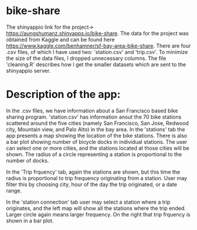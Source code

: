 # bike-share
The shinyappio link for the project-> https://aungshumanz.shinyapps.io/bike-share.
The data for the project was obtained from Kaggle and can be found here https://www.kaggle.com/benhamner/sf-bay-area-bike-share.
There are four .csv files, of which I have used two: 'station.csv' and 'trip.csv'. To minimize the size of the data files, I  dropped unnecessary columns. The file 'cleaning.R' describes how I get the smaller datasets which are sent to the shinyappio server.

# Description of the app:
In the .csv files, we have information about a San Francisco based bike sharing program. 'station.csv' has information anout the 70 bike stations scattered around the five cities (namely San Francisco, San Jose, Redwood city, Mountain view, and Palo Alto) in the bay area. In the 'stations' tab the app presents a map showing the location of the bike stations. There is also a bar plot showing number of bicycle docks in individual stations. The user can select one or more cities, and the stations located at those cities will be shown. The radius of a circle representing a station is proportional to the number of docks.

In the 'Trip frquency' tab, again the stations are shown, but this time the radius is proportional to trip frequency originating from a station. User may filter this by choosing city, hour of the day the trip originated, or a date range.  

In the 'station connection' tab user may select a station where a trip originates, and the left map will show all the stations where the trip ended. Larger circle again means larger frequency. On the right that trip frquency is shown in a bar plot.

